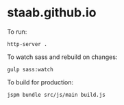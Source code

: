 # staab.github.io

To run:

```
http-server .
```

To watch sass and rebuild on changes:

```
gulp sass:watch
```

To build for production:

```
jspm bundle src/js/main build.js
```